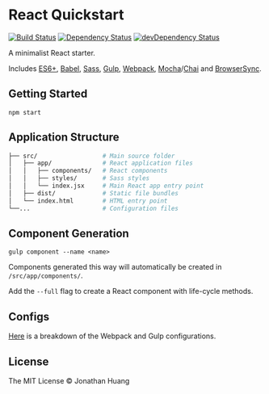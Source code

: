 # React Quickstart
[![Build Status](https://travis-ci.org/mrblueblue/react-quickstart.svg?branch=master)](https://travis-ci.org/mrblueblue/react-quickstart) [![Dependency Status](https://david-dm.org/mrblueblue/react-quickstart.svg)](https://david-dm.org/mrblueblue/react-quickstart) [![devDependency Status](https://david-dm.org/mrblueblue/react-quickstart/dev-status.svg)](https://david-dm.org/mrblueblue/react-quickstart#info=devDependencies)

A minimalist React starter. 

Includes [ES6+](http://babeljs.io/blog/2015/06/07/react-on-es6-plus/), [Babel](http://babeljs.io/), [Sass](http://sass-lang.com/), [Gulp](http://gulpjs.com/), [Webpack](http://webpack.github.io/), [Mocha](http://mochajs.org/)/[Chai](http://chaijs.com/) and [BrowserSync](http://www.browsersync.io/). 

## Getting Started

    npm start

## Application Structure

```bash
├── src/                  # Main source folder
│   ├── app/              # React application files
│   │   ├── components/   # React components
│   │   ├── styles/       # Sass styles
│   │   └── index.jsx     # Main React app entry point
│   ├── dist/             # Static file bundles
│   └── index.html        # HTML entry point     
└──...                    # Configuration files
```

## Component Generation

    gulp component --name <name>

Components generated this way will automatically be created in `/src/app/components/`. 

Add the `--full` flag to create a React component with life-cycle methods.

## Configs

[Here](CONFIGURATION.md) is a breakdown of the Webpack and Gulp configurations.

## License

The MIT License © Jonathan Huang
